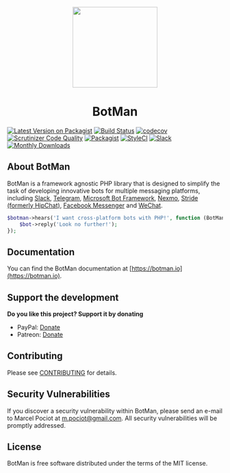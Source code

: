 <p align="center"><img height="188" width="198" src="https://botman.io/img/botman.png"></p>
<h1 align="center">BotMan</h1>

[![Latest Version on Packagist](https://img.shields.io/packagist/v/botman/botman.svg?style=flat-square)](https://packagist.org/packages/botman/botman)
[![Build Status](https://travis-ci.org/botman/botman.svg?branch=master)](https://travis-ci.org/botman/botman)
[![codecov](https://codecov.io/gh/botman/botman/branch/master/graph/badge.svg)](https://codecov.io/gh/botman/botman)
[![Scrutinizer Code Quality](https://scrutinizer-ci.com/g/botman/botman/badges/quality-score.png?b=master)](https://scrutinizer-ci.com/g/botman/botman/?branch=master)
[![Packagist](https://img.shields.io/packagist/l/botman/botman.svg)]()
[![StyleCI](https://styleci.io/repos/65017574/shield?branch=master)](https://styleci.io/repos/65017574)
[![Slack](https://rauchg-slackin-jtdkltstsj.now.sh/badge.svg)](https://rauchg-slackin-jtdkltstsj.now.sh)
[![Monthly Downloads](https://img.shields.io/packagist/dm/botman/botman.svg?style=flat-square)](https://packagist.org/packages/botman/botman)

## About BotMan

BotMan is a framework agnostic PHP library that is designed to simplify the task of developing innovative bots for multiple messaging platforms, including [Slack](https://slack.com), [Telegram](https://telegram.org), [Microsoft Bot Framework](https://dev.botframework.com), [Nexmo](https://www.nexmo.com), [Stride (formerly HipChat)](https://www.stride.com), [Facebook Messenger](https://www.messenger.com) and [WeChat](https://web.wechat.com).

```php
$botman->hears('I want cross-platform bots with PHP!', function (BotMan $bot) {
    $bot->reply('Look no further!');
});
```

## Documentation

You can find the BotMan documentation at [https://botman.io](https://botman.io).

## Support the development
**Do you like this project? Support it by donating**

- PayPal: [Donate](https://www.paypal.com/cgi-bin/webscr?cmd=_donations&business=m%2epociot%40googlemail%2ecom&lc=CY&item_name=BotMan&no_note=0&currency_code=EUR&bn=PP%2dDonationsBF%3abtn_donateCC_LG%2egif%3aNonHostedGuest)
- Patreon: [Donate](https://www.patreon.com/botman)

## Contributing

Please see [CONTRIBUTING](CONTRIBUTING.md) for details.

## Security Vulnerabilities

If you discover a security vulnerability within BotMan, please send an e-mail to Marcel Pociot at m.pociot@gmail.com. All security vulnerabilities will be promptly addressed.

## License

BotMan is free software distributed under the terms of the MIT license.
 
